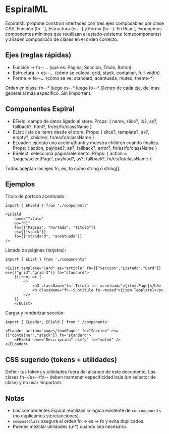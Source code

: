 


# EspiralML

EspiralML propone construir interfaces con tres ejes composables por clase CSS: Función (fn--), Estructura (es--) y Forma (fo--). En React, exponemos componentes mínimos que reutilizan el estado existente (cmscomponents) y añaden composición de clases en el orden correcto.

## Ejes (reglas rápidas)

- Función → fn--… (qué es: Página, Sección, Título, Botón)
- Estructura → es--… (cómo se coloca: grid, stack, container, full-width)
- Forma → fo--… (cómo se ve: standard, acentuada, muted, theme-*)

Orden en class: fn--* luego es--* luego fo--*. Dentro de cada eje, del más general al más específico. Sin !important.

## Componentes Espiral

- EField: campo de datos ligado al store. Props: { name, slice?, id?, as?, fallback?, html?, fn/es/fo/className }
- EList: lista de items desde el store. Props: { slice?, template?, as?, empty?, children, fn/es/fo/className }
- ELoader: ejecuta una acción/thunk y muestra children cuando finaliza. Props: { action, payload?, as?, fallback?, error?, fn/es/fo/className }
- ESelect: selecciona página/elemento. Props: { action = 'pages/selectPage', payload?, as?, fallback?, fn/es/fo/className }

Todos aceptan los ejes fn, es, fo como string o string[].

## Ejemplos

Título de portada acentuado:

```tsx
import { EField } from './components'

<EField
	name="Titulo"
	as="h1"
	fn={["Pagina", "Portada", "Titulo"]}
	es={["stack"]}
	fo={["standard", "acentuada"]}
/>
```

Listado de páginas (tarjetas):

```tsx
import { EList } from './components'

<EList template="Card" as="article" fn={["Seccion","Listado","Card"]} es={["grid","grid-3"]} fo="standard">
	{(item) => (
		<>
			<h3 className="fn--Titulo fo--acentuada">{item.Page}</h3>
			<p className="fn--Subtitulo fo--muted">{item.Template}</p>
		</>
	)}
	</EList>
```

Cargar y renderizar sección:

```tsx
import { ELoader, EField } from './components'

<ELoader action="pages/loadPages" fn="Seccion" es={["container","stack"]} fo="standard">
	<EField name="Descripcion" as="p" fo="muted" />
</ELoader>
```

## CSS sugerido (tokens + utilidades)

Definir tus tokens y utilidades fuera del alcance de este documento. Las clases fn--/es--/fo-- deben mantener especificidad baja (un selector de clase) y no usar !important.

## Notas

- Los componentes Espiral reutilizan la lógica existente de `cmscomponents` (no duplicamos store/acciones).
- `composeClass` asegura el orden fn → es → fo y evita duplicados.
- Puedes mezclar utilidades (u-*) cuando sea necesario.

